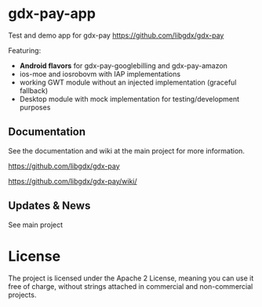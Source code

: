 # gdx-pay-app

Test and demo app for gdx-pay https://github.com/libgdx/gdx-pay

Featuring: 

* **Android flavors** for gdx-pay-googlebilling and gdx-pay-amazon
* ios-moe and iosrobovm with IAP implementations
* working GWT module without an injected implementation (graceful fallback)
* Desktop module with mock implementation for testing/development purposes

## Documentation
See the documentation and wiki at the main project for more information.

https://github.com/libgdx/gdx-pay

https://github.com/libgdx/gdx-pay/wiki/

## Updates & News
See main project

# License

The project is licensed under the Apache 2 License, meaning you can use it free of charge, without strings attached in commercial and non-commercial projects.
